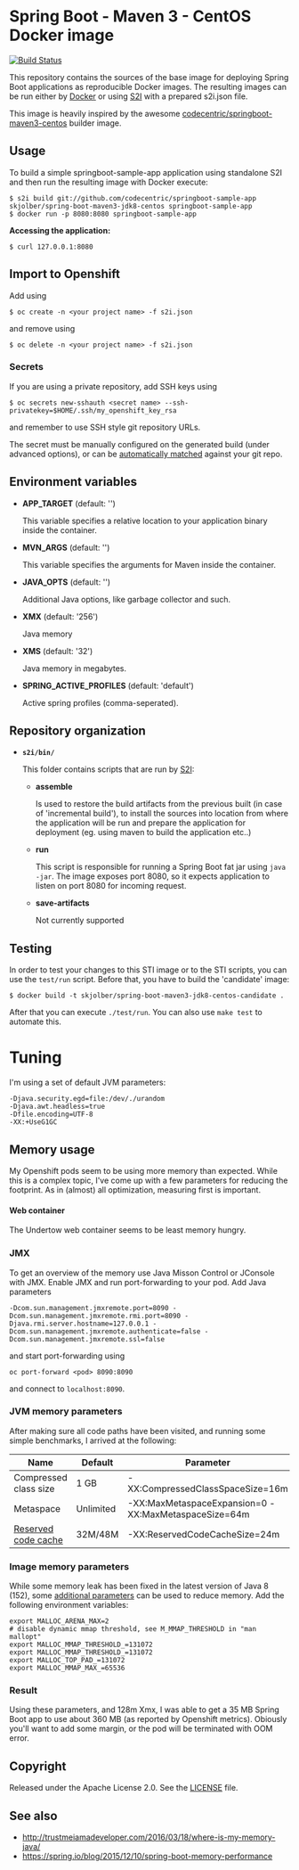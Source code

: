 # Spring Boot - Maven 3 - CentOS Docker image

[![Build Status](https://travis-ci.org/codecentric/springboot-maven3-centos.svg?branch=master)](https://travis-ci.org/codecentric/springboot-maven3-centos)

This repository contains the sources of the base image for deploying Spring Boot applications as reproducible Docker images. The resulting images can be run either by [Docker](http://docker.io) or using [S2I](https://github.com/openshift/source-to-image) with a prepared s2i.json file.

This image is heavily inspired by the awesome [codecentric/springboot-maven3-centos](https://github.com/codecentric/springboot-maven3-centos) builder image.

## Usage

To build a simple springboot-sample-app application using standalone S2I and then run the resulting image with Docker execute:

```
$ s2i build git://github.com/codecentric/springboot-sample-app skjolber/spring-boot-maven3-jdk8-centos springboot-sample-app
$ docker run -p 8080:8080 springboot-sample-app
```

**Accessing the application:**

```
$ curl 127.0.0.1:8080
```

## Import to Openshift
Add using
```
$ oc create -n <your project name> -f s2i.json
```
and remove using 
```
$ oc delete -n <your project name> -f s2i.json 
```

### Secrets
If you are using a private repository, add SSH keys using

```
$ oc secrets new-sshauth <secret name> --ssh-privatekey=$HOME/.ssh/my_openshift_key_rsa
```
and remember to use SSH style git repository URLs.

The secret must be manually configured on the generated build (under advanced options), or can be [automatically matched](https://docs.openshift.com/container-platform/3.6/dev_guide/builds/build_inputs.html) against your git repo.

## Environment variables

*  **APP_TARGET** (default: '')

    This variable specifies a relative location to your application binary inside the
    container.

*  **MVN_ARGS** (default: '')

    This variable specifies the arguments for Maven inside the container.
   
*  **JAVA_OPTS** (default: '')

    Additional Java options, like garbage collector and such.

*  **XMX** (default: '256')
   
    Java memory

*  **XMS** (default: '32')
   
    Java memory in megabytes.

*  **SPRING_ACTIVE_PROFILES** (default: 'default')
   
    Active spring profiles (comma-seperated). 

## Repository organization

* **`s2i/bin/`**

  This folder contains scripts that are run by [S2I](https://github.com/openshift/source-to-image):

  *   **assemble**

      Is used to restore the build artifacts from the previous built (in case of
      'incremental build'), to install the sources into location from where the
      application will be run and prepare the application for deployment (eg.
      using maven to build the application etc..)

  *   **run**

      This script is responsible for running a Spring Boot fat jar using `java -jar`.
      The image exposes port 8080, so it expects application to listen on port
      8080 for incoming request.

  *   **save-artifacts**

      Not currently supported

## Testing

In order to test your changes to this STI image or to the STI scripts, you can use the `test/run` script. Before that, you have to build the 'candidate' image:

```
$ docker build -t skjolber/spring-boot-maven3-jdk8-centos-candidate .
```

After that you can execute `./test/run`. You can also use `make test` to automate this.

# Tuning
I'm using a set of default JVM parameters:

    -Djava.security.egd=file:/dev/./urandom 
    -Djava.awt.headless=true 
    -Dfile.encoding=UTF-8
    -XX:+UseG1GC 

## Memory usage
My Openshift pods seem to be using more memory than expected. While this is a complex topic, I've come up with a few parameters for reducing the footprint. As in (almost) all optimization, measuring first is important.

#### Web container
The Undertow web container seems to be least memory hungry.

### JMX
To get an overview of the memory use Java Misson Control or JConsole with JMX. Enable JMX and run port-forwarding to your pod. Add Java parameters

```
-Dcom.sun.management.jmxremote.port=8090 -Dcom.sun.management.jmxremote.rmi.port=8090 -Djava.rmi.server.hostname=127.0.0.1 -Dcom.sun.management.jmxremote.authenticate=false -Dcom.sun.management.jmxremote.ssl=false
```

and start port-forwarding using

```
oc port-forward <pod> 8090:8090
```

and connect to `localhost:8090`.

### JVM memory parameters
After making sure all code paths have been visited, and running some simple benchmarks, I arrived at the following:

|Name|Default|Parameter|
|----|------|---------|
|Compressed class size|1 GB|-XX:CompressedClassSpaceSize=16m|
|Metaspace|Unlimited|-XX:MaxMetaspaceExpansion=0 -XX:MaxMetaspaceSize=64m|
|[Reserved code cache]|32M/48M|-XX:ReservedCodeCacheSize=24m|

### Image memory parameters
While some memory leak has been fixed in the latest version of Java 8 (152), some [additional parameters] can be used to reduce memory. Add the following environment variables:

    export MALLOC_ARENA_MAX=2
    # disable dynamic mmap threshold, see M_MMAP_THRESHOLD in "man mallopt"
    export MALLOC_MMAP_THRESHOLD_=131072
    export MALLOC_MMAP_THRESHOLD_=131072
    export MALLOC_TOP_PAD_=131072
    export MALLOC_MMAP_MAX_=65536

### Result
Using these parameters, and 128m Xmx, I was able to get a 35 MB Spring Boot app to use about 360 MB (as reported by Openshift metrics). Obiously you'll want to add some margin, or the pod will be terminated with OOM error.


## Copyright

Released under the Apache License 2.0. See the [LICENSE](LICENSE) file.

## See also

  * http://trustmeiamadeveloper.com/2016/03/18/where-is-my-memory-java/
  * https://spring.io/blog/2015/12/10/spring-boot-memory-performance
   
[Reserved code cache]:		https://docs.oracle.com/javase/8/embedded/develop-apps-platforms/codecache.htm
[additional parameters]:	https://stackoverflow.com/questions/26041117/growing-resident-memory-usage-rss-of-java-process

